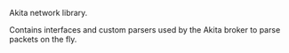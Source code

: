 Akita network library.

Contains interfaces and custom parsers used by the Akita broker to parse packets
on the fly.
